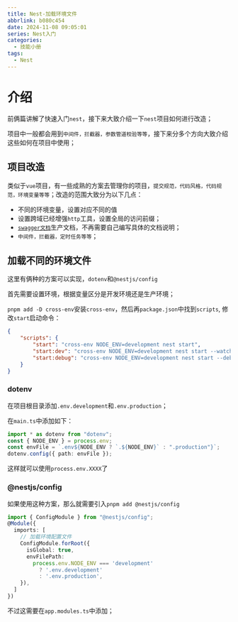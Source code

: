 ```yaml
---
title: Nest-加载环境文件
abbrlink: b080c454
date: 2024-11-08 09:05:01
series: Nest入门
categories:
  - 技能小册
tags:
  - Nest
---
```


# 介绍

前俩篇讲解了快速入门`nest`，接下来大致介绍一下`nest`项目如何进行改造；

项目中一般都会用到`中间件，拦截器，参数管道校验等等`，接下来分多个方向大致介绍这些如何在项目中使用；


## 项目改造

类似于`vue`项目，有一些成熟的方案去管理你的项目，`提交规范，代码风格，代码规范，环境变量等等`；改造的范围大致分为以下几点：

- 不同的环境变量，设置对应不同的值
- 设置跨域已经增强`http`工具，设置全局的访问前缀；
- [`swagger文档`](https://swagger.io/)生产文档，不再需要自己编写具体的文档说明；
- `中间件，拦截器，定时任务等等`；

## 加载不同的环境文件

这里有俩种的方案可以实现，`dotenv`和`@nestjs/config`

首先需要设置环境，根据变量区分是开发环境还是生产环境；

`pnpm add -D cross-env`安装`cross-env`，然后再`package.json`中找到`scripts`, 修改`start`启动命令：

```json
{
	"scripts": {
		"start": "cross-env NODE_ENV=development nest start",
		"start:dev": "cross-env NODE_ENV=development nest start --watch",
		"start:debug": "cross-env NODE_ENV=development nest start --debug --watch"
	}
}
```

### dotenv

在项目根目录添加`.env.development`和`.env.production`；

在`main.ts`中添加如下：

```ts
import * as dotenv from "dotenv";
const { NODE_ENV } = process.env;
const envFile = `.env${NODE_ENV ? `.${NODE_ENV}` : ".production"}`;
dotenv.config({ path: envFile });
```

这样就可以使用`process.env.XXXX`了

### @nestjs/config

如果使用这种方案，那么就需要引入`pnpm add @nestjs/config`

```ts
import { ConfigModule } from "@nestjs/config";
@Module({
  imports: [
    // 加载环境配置文件
    ConfigModule.forRoot({
      isGlobal: true,
      envFilePath:
        process.env.NODE_ENV === 'development'
          ? '.env.development'
          : '.env.production',
    }),
  ]
})
```

不过这需要在`app.modules.ts`中添加；
